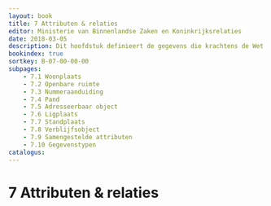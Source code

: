 ```yaml
---
layout: book
title: 7 Attributen & relaties
editor: Ministerie van Binnenlandse Zaken en Koninkrijksrelaties
date: 2018-03-05
description: Dit hoofdstuk definieert de gegevens die krachtens de Wet basisregistratie adressen en gebouwen in de registratie moeten worden opgenomen.
bookindex: true
sortkey: B-07-00-00-00
subpages:
    - 7.1 Woonplaats
    - 7.2 Openbare ruimte
    - 7.3 Nummeraanduiding
    - 7.4 Pand
    - 7.5 Adresseerbaar object
    - 7.6 Ligplaats
    - 7.7 Standplaats
    - 7.8 Verblijfsobject
    - 7.9 Samengestelde attributen
    - 7.10 Gegevenstypen
catalogus:
---
```


# 7 Attributen & relaties
